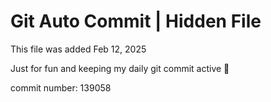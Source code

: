 # Git Auto Commit | Hidden File

This file was added Feb 12, 2025

Just for fun and keeping my daily git commit active 🤪

commit number: 139058
